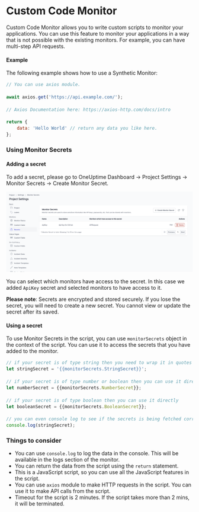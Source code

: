 # Custom Code Monitor

Custom Code Monitor allows you to write custom scripts to monitor your applications. You can use this feature to monitor your applications in a way that is not possible with the existing monitors. For example, you can have multi-step API requests. 

#### Example

The following example shows how to use a Synthetic Monitor:

```javascript
// You can use axios module.

await axios.get('https://api.example.com/');

// Axios Documentation here: https://axios-http.com/docs/intro

return {
    data: 'Hello World' // return any data you like here. 
};
```


### Using Monitor Secrets

#### Adding a secret

To add a secret, please go to OneUptime Dashboard -> Project Settings -> Monitor Secrets -> Create Monitor Secret.

![Create Secret](/docs/static/images/CreateMonitorSecret.png)

You can select which monitors have access to the secret. In this case we added `ApiKey` secret and selected monitors to have access to it.

**Please note**: Secrets are encrypted and stored securely. If you lose the secret, you will need to create a new secret. You cannot view or update the secret after its saved. 

#### Using a secret

To use Monitor Secrets in the script, you can use `monitorSecrets` object in the context of the script. You can use it to access the secrets that you have added to the monitor.

```javascript
// if your secret is of type string then you need to wrap it in quotes
let stringSecret = '{{monitorSecrets.StringSecret}}';

// if your secret is of type number or boolean then you can use it directly
let numberSecret = {{monitorSecrets.NumberSecret}};

// if your secret is of type boolean then you can use it directly
let booleanSecret = {{monitorSecrets.BooleanSecret}};

// you can even console log to see if the secrets is being fetched correctly
console.log(stringSecret); 
```

### Things to consider

- You can use `console.log` to log the data in the console. This will be available in the logs section of the monitor.
- You can return the data from the script using the `return` statement. 
- This is a JavaScript script, so you can use all the JavaScript features in the script.
- You can use `axios` module to make HTTP requests in the script. You can use it to make API calls from the script.
- Timeout for the script is 2 minutes. If the script takes more than 2 mins, it will be terminated.